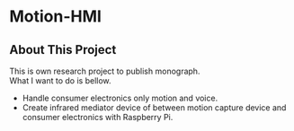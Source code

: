 Motion-HMI
=========================

## About This Project
This is own research project to publish monograph.  
What I want to do is bellow.
- Handle consumer electronics only motion and voice.
- Create infrared mediator device of between motion capture device and consumer electronics with Raspberry Pi.
